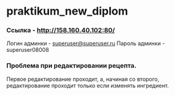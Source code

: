 # praktikum_new_diplom

### Ссылка - http://158.160.40.102:80/

Логин админки - superuser@superuser.ru
Пароль админки - superuser08008

### Проблема при редактировании рецепта.
Первое редактирование проходит, а, начиная со второго, редактирование проходит только если изменять ингредиент.

